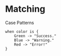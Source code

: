 # Matching

Case Patterns

```gleam
when color is {
    Green -> "Success."
    Blue -> "Warning."
    Red -> "Error!"
}
```